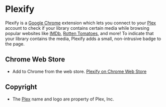 # Plexify

Plexify is a [Google Chrome](https://developer.chrome.com/extensions) extension
which lets you connect to your [Plex](https://plex.tv/) account to check if your
library contains certain media while browsing popular websites like
[IMDb](http://www.imdb.com/), [Rotten Tomatoes](http://www.rottentomatoes.com/),
and more! To indicate that your library contains the media, Plexify adds a
small, non-intrusive badge to the page.

## Chrome Web Store
- Add to Chrome from the web store. [Plexify on Chrome Web Store](https://chrome.google.com/webstore/detail/plexify/cgckffknepmgikkhnildjodfjobncckg)

## Copyright
- The [Plex](https://plex.tv/) name and logo are property of Plex, Inc.
